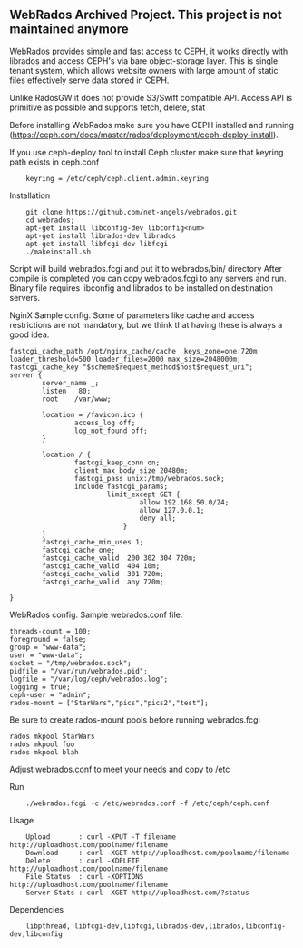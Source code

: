 WebRados 
Archived Project. This project is not maintained anymore
---------
WebRados provides simple and fast access to CEPH, it works directly with librados  and access CEPH's via bare object-storage layer.
This is single tenant system, which allows website owners with large amount of static files effectively serve data stored in CEPH.                             

Unlike RadosGW it does not provide S3/Swift compatible API.
Access API is primitive as possible and supports fetch,  delete, stat

Before installing WebRados make sure you have CEPH installed and running (https://ceph.com/docs/master/rados/deployment/ceph-deploy-install).

If you use ceph-deploy tool to install Ceph cluster make sure that keyring path exists in ceph.conf

		keyring = /etc/ceph/ceph.client.admin.keyring

Installation

		git clone https://github.com/net-angels/webrados.git
		cd webrados;
		apt-get install libconfig-dev libconfig<num>
		apt-get install librados-dev librados
		apt-get install libfcgi-dev libfcgi
		./makeinstall.sh

Script will build webrados.fcgi and put it to webrados/bin/ directory
After compile is completed you can copy webrados.fcgi to any servers and run. 
Binary file requires libconfig and librados to be installed on destination servers.

NginX Sample config. 
Some of parameters like cache and access restrictions are not mandatory, but we think that having these is always a good idea. 

	fastcgi_cache_path /opt/nginx_cache/cache  keys_zone=one:720m  loader_threshold=500 loader_files=2000 max_size=2048000m;
	fastcgi_cache_key "$scheme$request_method$host$request_uri";
	server {
        	server_name _;
	        listen   80;
        	root    /var/www;

	        location = /favicon.ico {
        	        access_log off;
	                log_not_found off;
        	}

	        location / {
        	        fastcgi_keep_conn on;
                	client_max_body_size 20480m;
	                fastcgi_pass unix:/tmp/webrados.sock;
        	        include fastcgi_params;
                	        limit_except GET {
                                	allow 192.168.50.0/24;
	                                allow 127.0.0.1;
        	                        deny all;
                	            }
	        }
        	fastcgi_cache_min_uses 1;
	        fastcgi_cache one;
	        fastcgi_cache_valid  200 302 304 720m;
	        fastcgi_cache_valid  404 10m;
	        fastcgi_cache_valid  301 720m;
	        fastcgi_cache_valid  any 720m;

	}


WebRados config. Sample webrados.conf file. 

	threads-count = 100;
	foreground = false;
	group = "www-data";
	user = "www-data";
	socket = "/tmp/webrados.sock";
	pidfile = "/var/run/webrados.pid";
	logfile = "/var/log/ceph/webrados.log";
	logging = true;
	ceph-user = "admin";
	rados-mount = ["StarWars","pics","pics2","test"];

Be sure to create rados-mount pools before running webrados.fcgi
	
	rados mkpool StarWars 
	rados mkpool foo
	rados mkpool blah

Adjust webrados.conf to meet your needs and copy to /etc

Run
		
		./webrados.fcgi -c /etc/webrados.conf -f /etc/ceph/ceph.conf
	
Usage
		
		Upload       : curl -XPUT -T filename http://uploadhost.com/poolname/filename
		Download     : curl -XGET http://uploadhost.com/poolname/filename
		Delete       : curl -XDELETE http://uploadhost.com/poolname/filename
		File Status  : curl -XOPTIONS http://uploadhost.com/poolname/filename
		Server Stats : curl -XGET http://uploadhost.com/?status

Dependencies 
		
		libpthread, libfcgi-dev,libfcgi,librados-dev,librados,libconfig-dev,libconfig


